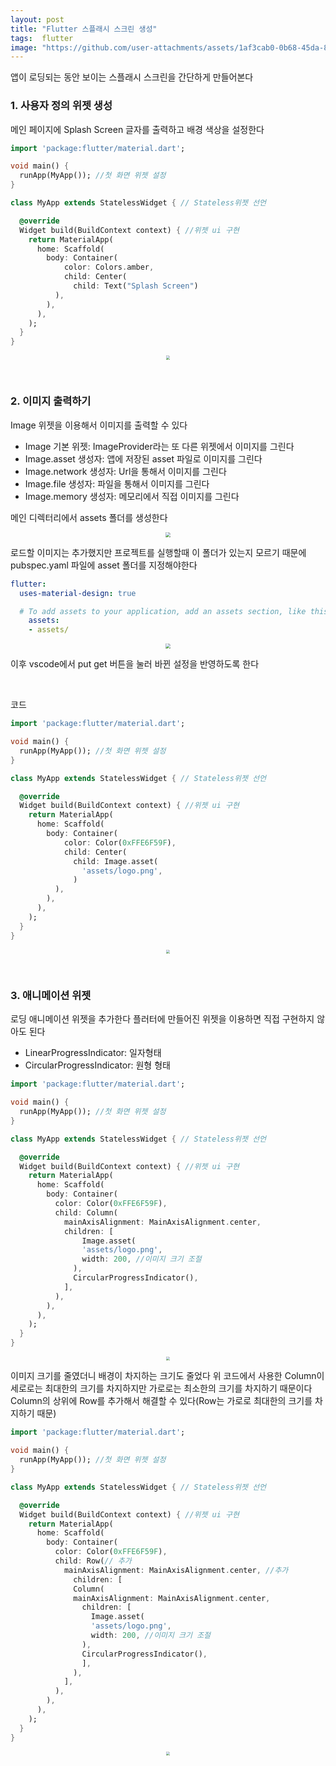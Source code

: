 ```yaml
---
layout: post
title: "Flutter 스플래시 스크린 생성"
tags:  flutter 
image: "https://github.com/user-attachments/assets/1af3cab0-0b68-45da-8d59-59f4e9d132dd"
---
```


앱이 로딩되는 동안 보이는 스플래시 스크린을 간단하게 만들어본다

### 1. 사용자 정의 위젯 생성

메인 페이지에 Splash Screen 글자를 출력하고 배경 색상을 설정한다

``` dart
import 'package:flutter/material.dart';

void main() {
  runApp(MyApp()); //첫 화면 위젯 설정
}

class MyApp extends StatelessWidget { // Stateless위젯 선언

  @override
  Widget build(BuildContext context) { //위젯 ui 구현
    return MaterialApp(
      home: Scaffold(
        body: Container(
            color: Colors.amber,
            child: Center(
              child: Text("Splash Screen")
          ),
        ),
      ),
    );
  }
}
```

<center>
<img src="https://github.com/user-attachments/assets/352331f3-84b6-4762-ac9d-83e71c7ba1d4" style="zoom:40%;">
</center>

&nbsp;

### 2. 이미지 출력하기

Image 위젯을 이용해서 이미지를 출력할 수 있다 

- Image 기본 위젯: ImageProvider라는 또 다른 위젯에서 이미지를 그린다
- Image.asset 생성자: 앱에 저장된 asset 파일로 이미지를 그린다
- Image.network 생성자: Url을 통해서 이미지를 그린다
- Image.file 생성자: 파일을 통해서 이미지를 그린다
- Image.memory 생성자: 메모리에서 직접 이미지를 그린다

메인 디렉터리에서 assets 폴더를 생성한다

<center>
<img src="https://github.com/user-attachments/assets/c1d96351-fce8-4916-a991-8382a3efc855" style="zoom:50%;">
</center>

로드할 이미지는 추가했지만 프로젝트를 실행할때 이 폴더가 있는지 모르기 때문에 pubspec.yaml 파일에 asset 폴더를 지정해야한다

``` yaml
flutter:
  uses-material-design: true

  # To add assets to your application, add an assets section, like this:
	assets:
  	- assets/
```

<center>
<img src="https://github.com/user-attachments/assets/1d899094-1f38-40fe-8448-507f4d01763b" style="zoom:50%;">
</center>

이후 vscode에서 put get 버튼을 눌러 바뀐 설정을 반영하도록 한다

&nbsp;

코드

``` dart
import 'package:flutter/material.dart';

void main() {
  runApp(MyApp()); //첫 화면 위젯 설정
}

class MyApp extends StatelessWidget { // Stateless위젯 선언

  @override
  Widget build(BuildContext context) { //위젯 ui 구현
    return MaterialApp(
      home: Scaffold(
        body: Container(
            color: Color(0xFFE6F59F),
            child: Center(
              child: Image.asset(
                'assets/logo.png',
              )
          ),
        ),
      ),
    );
  }
}
```

<center>
<img src="https://github.com/user-attachments/assets/f6e3d6f2-f980-48fd-8a39-fa03d5c1bc38" style="zoom:40%;">
</center>

&nbsp;

### 3. 애니메이션 위젯

로딩 애니메이션 위젯을 추가한다 플러터에 만들어진 위젯을 이용하면 직접 구현하지 않아도 된다

* LinearProgressIndicator: 일자형태
* CircularProgressIndicator: 원형 형태

``` dart
import 'package:flutter/material.dart';

void main() {
  runApp(MyApp()); //첫 화면 위젯 설정
}

class MyApp extends StatelessWidget { // Stateless위젯 선언

  @override
  Widget build(BuildContext context) { //위젯 ui 구현
    return MaterialApp(
      home: Scaffold(
        body: Container(
          color: Color(0xFFE6F59F),
          child: Column(
            mainAxisAlignment: MainAxisAlignment.center,
            children: [
                Image.asset(
                'assets/logo.png',
                width: 200, //이미지 크기 조절
              ),
              CircularProgressIndicator(),
            ],
          ),
        ),
      ),
    );
  }
}
```

<center>
<img src="https://github.com/user-attachments/assets/2b053a49-e560-4360-ae0e-c504a2857598" style="zoom:40%;">
</center>

이미지 크기를 줄였더니 배경이 차지하는 크기도 줄었다 위 코드에서 사용한 Column이 세로로는 최대한의 크기를 차지하지만 가로로는 최소한의 크기를 차지하기 때문이다 Column의 상위에 Row를 추가해서 해결할 수 있다(Row는 가로로 최대한의 크기를 차지하기 때문)

``` dart
import 'package:flutter/material.dart';

void main() {
  runApp(MyApp()); //첫 화면 위젯 설정
}

class MyApp extends StatelessWidget { // Stateless위젯 선언

  @override
  Widget build(BuildContext context) { //위젯 ui 구현
    return MaterialApp(
      home: Scaffold(
        body: Container(
          color: Color(0xFFE6F59F),
          child: Row(// 추가
            mainAxisAlignment: MainAxisAlignment.center, //추가
              children: [
              Column(
              mainAxisAlignment: MainAxisAlignment.center,
                children: [
                  Image.asset(
                  'assets/logo.png',
                  width: 200, //이미지 크기 조절
                ),
                CircularProgressIndicator(),
                ],
              ),
            ],
          ),
        ),
      ),
    );
  }
}
```

<center>
<img src="https://github.com/user-attachments/assets/1af3cab0-0b68-45da-8d59-59f4e9d132dd" style="zoom:40%;">
</center>
